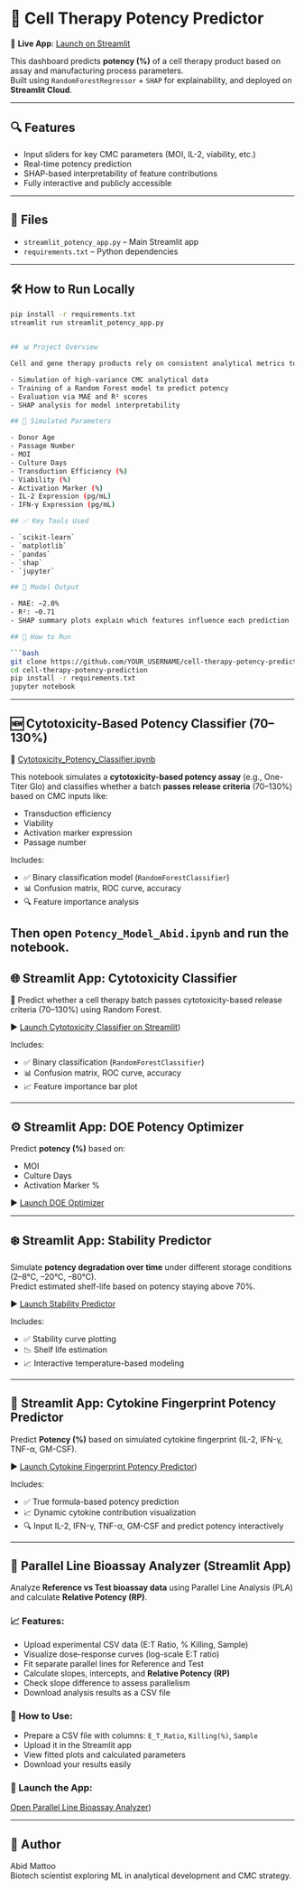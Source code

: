 # 🧬 Cell Therapy Potency Predictor

🚀 **Live App**: [Launch on Streamlit](https://cell-therapy-potency-prediction-cbb45woazyamu7wbrzw6uw.streamlit.app/)

This dashboard predicts **potency (%)** of a cell therapy product based on assay and manufacturing process parameters.  
Built using `RandomForestRegressor` + `SHAP` for explainability, and deployed on **Streamlit Cloud**.

---

## 🔍 Features

- Input sliders for key CMC parameters (MOI, IL-2, viability, etc.)
- Real-time potency prediction
- SHAP-based interpretability of feature contributions
- Fully interactive and publicly accessible

---

## 📁 Files

- `streamlit_potency_app.py` – Main Streamlit app
- `requirements.txt` – Python dependencies

---

## 🛠 How to Run Locally

```bash
pip install -r requirements.txt
streamlit run streamlit_potency_app.py


## 📊 Project Overview

Cell and gene therapy products rely on consistent analytical metrics to ensure therapeutic efficacy. This project demonstrates:

- Simulation of high-variance CMC analytical data
- Training of a Random Forest model to predict potency
- Evaluation via MAE and R² scores
- SHAP analysis for model interpretability

## 🔬 Simulated Parameters

- Donor Age
- Passage Number
- MOI
- Culture Days
- Transduction Efficiency (%)
- Viability (%)
- Activation Marker (%)
- IL-2 Expression (pg/mL)
- IFN-γ Expression (pg/mL)

## ✅ Key Tools Used

- `scikit-learn`
- `matplotlib`
- `pandas`
- `shap`
- `jupyter`

## 🧠 Model Output

- MAE: ~2.0%
- R²: ~0.71
- SHAP summary plots explain which features influence each prediction

## 📁 How to Run

```bash
git clone https://github.com/YOUR_USERNAME/cell-therapy-potency-prediction.git
cd cell-therapy-potency-prediction
pip install -r requirements.txt
jupyter notebook
```
---

## 🆕 Cytotoxicity-Based Potency Classifier (70–130%)

📄 [Cytotoxicity_Potency_Classifier.ipynb](./Cytotoxicity_Potency_Classifier.ipynb)

This notebook simulates a **cytotoxicity-based potency assay** (e.g., One-Titer Glo) and classifies whether a batch **passes release criteria** (70–130%) based on CMC inputs like:

- Transduction efficiency
- Viability
- Activation marker expression
- Passage number

Includes:
- ✅ Binary classification model (`RandomForestClassifier`)
- 📊 Confusion matrix, ROC curve, accuracy
- 🔍 Feature importance analysis

Then open `Potency_Model_Abid.ipynb` and run the notebook.
---

## 🌐 Streamlit App: Cytotoxicity Classifier

🧬 Predict whether a cell therapy batch passes cytotoxicity-based release criteria (70–130%) using Random Forest.

▶️ [Launch Cytotoxicity Classifier on Streamlit](https://cytotoxicitypotencyclassifieripynb-hz9tt3cfnucrqcmzjf2nqu.streamlit.app/))

Includes:
- ✅ Binary classification (`RandomForestClassifier`)
- 📊 Confusion matrix, ROC curve, accuracy
- 📈 Feature importance bar plot

---

## ⚙️ Streamlit App: DOE Potency Optimizer

Predict **potency (%)** based on:
- MOI
- Culture Days
- Activation Marker %

▶️ [Launch DOE Optimizer](https://cell-therapy-potency-prediction-7m3d9uyefc5zhaqwrby3ss.streamlit.app/)

---

## ❄️ Streamlit App: Stability Predictor

Simulate **potency degradation over time** under different storage conditions (2–8°C, –20°C, –80°C).  
Predict estimated shelf-life based on potency staying above 70%.

▶️ [Launch Stability Predictor](https://cell-therapy-potency-prediction-dfo2sylfcffjx9nbu6edd4.streamlit.app/)

Includes:
- ✅ Stability curve plotting
- 📉 Shelf life estimation
- 📈 Interactive temperature-based modeling

---

## 🧫 Streamlit App: Cytokine Fingerprint Potency Predictor

Predict **Potency (%)** based on simulated cytokine fingerprint (IL-2, IFN-γ, TNF-α, GM-CSF).

▶️ [Launch Cytokine Fingerprint Potency Predictor](https://cell-therapy-potency-prediction-g7vcej4k4lmvoqbqkde8vt.streamlit.app/))

Includes:
- ✅ True formula-based potency prediction
- 📈 Dynamic cytokine contribution visualization
- 🔍 Input IL-2, IFN-γ, TNF-α, GM-CSF and predict potency interactively
---

## 🧬 Parallel Line Bioassay Analyzer (Streamlit App)

Analyze **Reference vs Test bioassay data** using Parallel Line Analysis (PLA) and calculate **Relative Potency (RP)**.

### 📈 Features:
- Upload experimental CSV data (E:T Ratio, % Killing, Sample)
- Visualize dose-response curves (log-scale E:T ratio)
- Fit separate parallel lines for Reference and Test
- Calculate slopes, intercepts, and **Relative Potency (RP)**
- Check slope difference to assess parallelism
- Download analysis results as a CSV file

### 📂 How to Use:
- Prepare a CSV file with columns: `E_T_Ratio`, `Killing(%)`, `Sample`
- Upload it in the Streamlit app
- View fitted plots and calculated parameters
- Download your results easily

### 🚀 Launch the App:
[Open Parallel Line Bioassay Analyzer](https://cell-therapy-potency-app-eavqd49wfhzjw9euxnw2n5.streamlit.app/))

---


## 👤 Author

Abid Mattoo  
Biotech scientist exploring ML in analytical development and CMC strategy.
